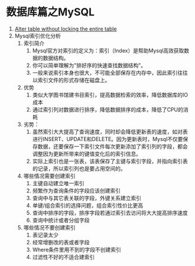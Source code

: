 # 数据库篇之MySQL

1. [Alter table without locking the entire table](./docs/alter-table-without-locking-the-entire-table.md)
2. Mysql索引优化分析
   1. 索引简介
      1. Mysql官方对索引的定义为：索引（Index）是帮助Mysql高效获取数据的数据结构。
      2. 你可以简单理解为"排好序的快速查找数据结构"。
      3. 一般来说索引本身也很大，不可能全部保存在内存中，因此索引往往以索引文件的形式存储在磁盘上。
   2. 优势
      1. 类似大学图书馆建书目索引，提高数据检索的效率，降低数据库的IO成本
      2. 通过索引列对数据进行排序，降低数据排序的成本，降低了CPU的消耗
   3. 劣势：
      1. 虽然索引大大提高了查询速度，同时却会降低更新表的速度，如对表进行INSERT、UPDATE和DELETE。因为更新表时，Mysql不仅要保存数据，还要保存一下索引文件每次更新添加了索引列的字段，都会调整因为更新所带来的键值变化后的索引信息。
      2. 实际上索引也是一张表，该表保存了主键与索引字段，并指向索引表的记录，所以索引列也是要占用空间的。
   4. 哪些情况需要创建索引
      1. 主键自动建立唯一索引
      2. 频繁作为查询条件的字段应该创建索引
      3. 查询中与其它表关联的字段，外键关系建立索引
      4. 单键/组合索引的选择问题，组合索引性价比更高
      5. 查询中排序的字段，排序字段若通过索引去访问将大大提高排序速度
      6. 查询中统计或者分组字段
   5. 哪些情况不要创建索引
      1. 表记录太少
      2. 经常增删改的表或者字段
      3. Where条件里用不到的字段不创建索引
      4. 过滤性不好的不适合建索引

